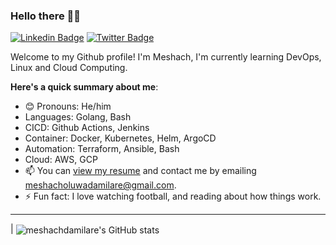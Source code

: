 
### Hello there 👋🏾

[![Linkedin Badge](https://img.shields.io/badge/-meshachodejide-blue?style=for-the-badge&logo=Linkedin&logoColor=white&link=https://www.linkedin.com/in/meshachodejide)](https://www.linkedin.com/in/meshach-odejide-4a9167185/)
[![Twitter Badge](https://img.shields.io/badge/-@meshachdare-1ca0f1?style=for-the-badge&logo=twitter&logoColor=white&link=https://twitter.com/meshachdare)](https://twitter.com/meshachdare)

Welcome to my Github profile! I'm Meshach, I'm currently learning DevOps, Linux and Cloud Computing.

**Here's a quick summary about me**:

- 😊 Pronouns: He/him
- Languages: Golang, Bash
- CICD: Github Actions, Jenkins
- Container: Docker, Kubernetes, Helm, ArgoCD
- Automation: Terraform, Ansible, Bash
- Cloud: AWS, GCP
- 📫 You can [view my resume](#) and contact me by emailing meshacholuwadamilare@gmail.com.
- ⚡ Fun fact: I love watching football, and reading about how things work.
---

| <img align="center" src="https://github-readme-stats.vercel.app/api?username=meshachdamilare&show_icons=true&include_all_commits=true&hide_border=true" alt="meshachdamilare's GitHub stats" />



